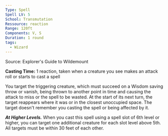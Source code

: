 ```yaml
---
Type: Spell
Spell LV: 5
School: Transmutation
Ressource: reaction
Range: 120ft
Components: V, S
Duration: 1 round
tags:
  - Wizard
---
```

Source: Explorer's Guide to Wildemount

**Casting Time:** 1 reaction, taken when a creature you see makes an attack roll or starts to cast a spell

You target the triggering creature, which must succeed on a Wisdom saving throw or vanish, being thrown to another point in time and causing the attack to miss or the spell to be wasted. At the start of its next turn, the target reappears where it was or in the closest unoccupied space. The target doesn't remember you casting the spell or being affected by it.

**_At Higher Levels._** When you cast this spell using a spell slot of 6th level or higher, you can target one additional creature for each slot level above 5th. All targets must be within 30 feet of each other.